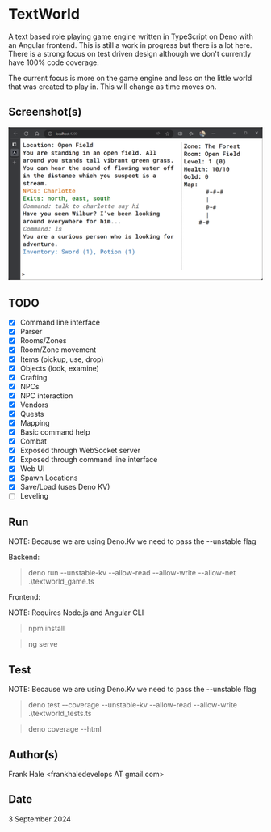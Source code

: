 # TextWorld

A text based role playing game engine written in TypeScript on Deno with an
Angular frontend. This is still a work in progress but there is a lot here.
There is a strong focus on test driven design although we don't currently have
100% code coverage.

The current focus is more on the game engine and less on the little world that
was created to play in. This will change as time moves on.

## Screenshot(s)

![Screenshot](screenshots/game.png)

## TODO

- [x] Command line interface
- [x] Parser
- [x] Rooms/Zones
- [x] Room/Zone movement
- [x] Items (pickup, use, drop)
- [x] Objects (look, examine)
- [x] Crafting
- [x] NPCs
- [x] NPC interaction
- [x] Vendors
- [x] Quests
- [x] Mapping
- [x] Basic command help
- [x] Combat
- [x] Exposed through WebSocket server
- [x] Exposed through command line interface
- [x] Web UI
- [x] Spawn Locations
- [x] Save/Load (uses Deno KV)
- [ ] Leveling

## Run

NOTE: Because we are using Deno.Kv we need to pass the --unstable flag

Backend:

> deno run --unstable-kv --allow-read --allow-write --allow-net
> .\textworld_game.ts

Frontend:

NOTE: Requires Node.js and Angular CLI

> npm install

> ng serve

## Test

NOTE: Because we are using Deno.Kv we need to pass the --unstable flag

> deno test --coverage --unstable-kv --allow-read --allow-write
> .\textworld_tests.ts

> deno coverage --html

## Author(s)

Frank Hale &lt;frankhaledevelops AT gmail.com&gt;

## Date

3 September 2024
